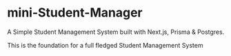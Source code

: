 # mini-Student-Manager

A Simple Student Management System built with Next.js, Prisma & Postgres.

This is the foundation for a full fledged Student Management System